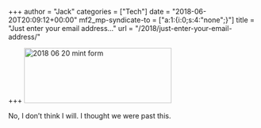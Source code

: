 +++
author = "Jack"
categories = ["Tech"]
date = "2018-06-20T20:09:12+00:00"
mf2_mp-syndicate-to = ["a:1:{i:0;s:4:\"none\";}"]
title = "Just enter your email address…"
url = "/2018/just-enter-your-email-address/"

+++
<img title="2018-06-20_mint-form.png" src="/img/2018/06/2018-06-20_mint-form.png" alt="2018 06 20 mint form" width="297" height="111" border="0" />

No, I don&#8217;t think I will. I thought we were past this.